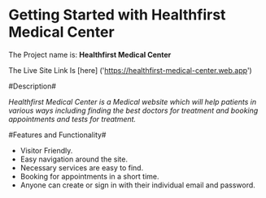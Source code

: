 # Getting Started with Healthfirst Medical Center

The Project name is: **Healthfirst Medical Center**

The Live Site Link Is [here] ('https://healthfirst-medical-center.web.app')

#Description#

_Healthfirst Medical Center is a Medical website which will help patients in various ways including finding the best doctors for treatment and booking appointments and tests for treatment._

#Features and Functionality#

- Visitor Friendly.
- Easy navigation around the site.
- Necessary services are easy to find.
- Booking for appointments in a short time.
- Anyone can create or sign in with their individual email and password.
